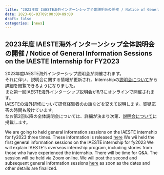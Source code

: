 ```yaml
---
title: "2023年度 IAESTE海外インターンシップ全体説明会の開催 / Notice of General Information Sessions on the IAESTE Internship for FY2023"
date: 2023-06-03T09:00:00+09:00
draft: false
categories: [news]
---
```


## 2023年度 IAESTE海外インターンシップ全体説明会の開催 / Notice of General Information Sessions on the IAESTE Internship for FY2023

2023年度IAESTE海外インターシップ説明会が開催されます。  
それに伴い、説明会に関する情報が更新され、Internshipの[説明会について](https://www.iaeste.or.jp/internship/information-session/)から詳細を閲覧できるようになりました。  
また第一回IAESTE海外インターシップ説明会が6/3にオンラインで開催されます。  
IAESTEの海外研修について研修経験者のお話などを交えて説明します。質疑応答の時間も設けています。    
なお第2回以降の全体説明会については、詳細が決まり次第、[説明会について](https://www.iaeste.or.jp/internship/information-session/)に掲載します。

We are going to held general information sessions on the IAESTE internship for fy2023 three times.
These information is released [here](https://www.iaeste.or.jp/internship/information-session/)
We wii held the first general information sessions on the IAESTE internship for fy2023
We will explain IAESTE's overseas internship program, including stories from those who have
experienced the internship. There will be time for Q&A. The session will be held via Zoom online.  We will post the second and subsequent general information sessions [here](https://www.iaeste.or.jp/internship/information-session/) as soon as the dates and other details are finalized. 
